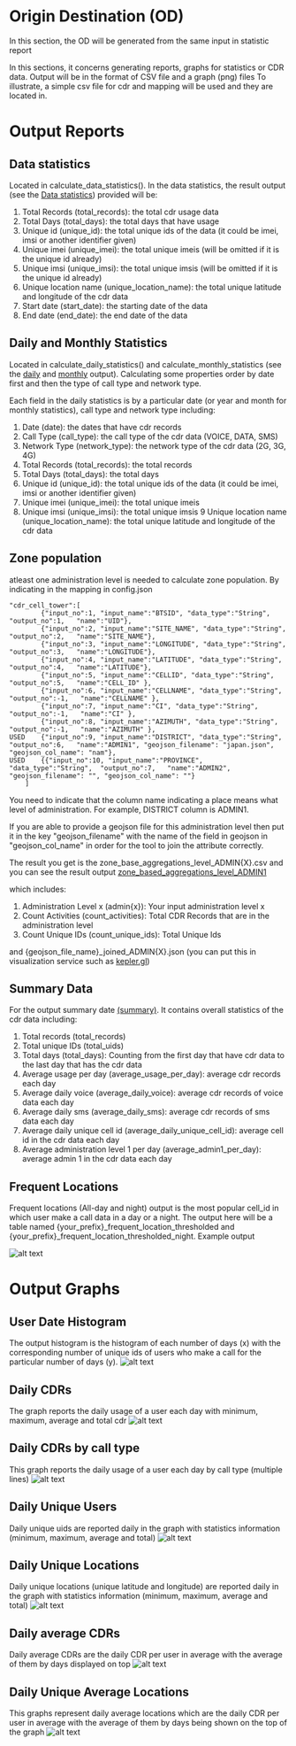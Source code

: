 # Origin Destination (OD)
In this section, the OD will be generated from the same input in statistic report


In this sections, it concerns generating reports, graphs for statistics or CDR data. Output will be in the 
format of CSV file and a graph (png) files
To illustrate, a simple csv file for cdr and mapping will be used and they are located in.
# Output Reports
## Data statistics 
Located in calculate_data_statistics(). In the data statistics, the result output (see the [Data statistics](../Statistics/output_reports/css_file_data_stat.csv)) provided will be:

1. Total Records (total_records): the total cdr usage data 
2. Total Days (total_days): the total days that have usage
3. Unique id (unique_id): the total unique ids of the data (it could be imei, imsi or another identifier given)
4. Unique imei (unique_imei): the total unique imeis (will be omitted if it is the unique id already)
5. Unique imsi (unique_imsi): the total unique imsis (will be omitted if it is the unique id already)
6. Unique location name (unique_location_name): the total unique latitude and longitude of the cdr data
7. Start date (start_date): the starting date of the data
8. End date (end_date): the end date of the data

## Daily and Monthly Statistics
Located in calculate_daily_statistics() and calculate_monthly_statistics (see the [daily](../Statistics/output_reports/css_provider_data_stat_daily.csv) and [monthly](../Statistics/output_reports/css_provider_data_stat_monthly.csv) output). Calculating some properties order by date first and then the type of call type and network type.

Each field in the daily statistics is by a particular date (or year and month for monthly statistics), call type and network type including:
1. Date (date): the dates that have cdr records
2. Call Type (call_type): the call type of the cdr data (VOICE, DATA, SMS)
3. Network Type (network_type): the network type of the cdr data (2G, 3G, 4G)
4. Total Records (total_records): the total records
5. Total Days (total_days): the total days
6. Unique id (unique_id): the total unique ids of the data (it could be imei, imsi or another identifier given)
7. Unique imei (unique_imei): the total unique imeis 
8. Unique imsi (unique_imsi): the total unique imsis
9  Unique location name (unique_location_name): the total unique latitude and longitude of the cdr data

## Zone population
atleast one administration level is needed to calculate zone population.
By indicating in the mapping in config.json
```
"cdr_cell_tower":[
		{"input_no":1, "input_name":"BTSID", "data_type":"String",  "output_no":1,   "name":"UID"},
		{"input_no":2, "input_name":"SITE_NAME", "data_type":"String",  "output_no":2,   "name":"SITE_NAME"},
		{"input_no":3, "input_name":"LONGITUDE", "data_type":"String",  "output_no":3,   "name":"LONGITUDE"},
		{"input_no":4, "input_name":"LATITUDE", "data_type":"String",  "output_no":4,   "name":"LATITUDE"},
		{"input_no":5, "input_name":"CELLID", "data_type":"String",  "output_no":5,   "name":"CELL_ID" },
		{"input_no":6, "input_name":"CELLNAME", "data_type":"String",  "output_no":-1,   "name":"CELLNAME" },
		{"input_no":7, "input_name":"CI", "data_type":"String",  "output_no":-1,   "name":"CI" },
		{"input_no":8, "input_name":"AZIMUTH", "data_type":"String",  "output_no":-1,   "name":"AZIMUTH" },
USED	{"input_no":9, "input_name":"DISTRICT", "data_type":"String",  "output_no":6,   "name":"ADMIN1", "geojson_filename": "japan.json", "geojson_col_name": "nam"},
USED	{{"input_no":10, "input_name":"PROVINCE", "data_type":"String",  "output_no":7,   "name":"ADMIN2", "geojson_filename": "", "geojson_col_name": ""}
	]
```
You need to indicate that the column name indicating a place means what level of administration. For example,
DISTRICT column is ADMIN1.

If you are able to provide a geojson file for this administration level then put it in the key "geojson_filename" with the name of the field in geojson in "geojson_col_name"
 in order for the tool to join the attribute correctly.
 
The result you get is the zone_base_aggregations_level_ADMIN{X}.csv and you can see the result output [zone_based_aggregations_level_ADMIN1](../Statistics/output_reports/zone_based_aggregations_level_ADMIN1.csv)

which includes:
1. Administration Level x (admin{x}): Your input administration level x
2. Count Activities (count_activities): Total CDR Records that are in the administration level
3. Count Unique IDs (count_unique_ids): Total Unique Ids

and {geojson_file_name}_joined_ADMIN{X}.json (you can put this in visualization service such as [kepler.gl](https://kepler.gl))

## Summary Data
For the output summary date [(summary)](../Statistics/output_reports/summary_stats.csv). It contains overall statistics of the cdr data including:

1. Total records (total_records)
2. Total unique IDs (total_uids)
3. Total days (total_days): Counting from the first day that have cdr data to the last day that has the cdr data
4. Average usage per day (average_usage_per_day): average cdr records each day
5. Average daily voice (average_daily_voice): average cdr records of voice data each day
6. Average daily sms (average_daily_sms): average cdr records of sms data each day
7. Average daily unique cell id (average_daily_unique_cell_id): average cell id in the cdr data each day
8. Average administration level 1 per day (average_admin1_per_day): average admin 1 in the cdr data each day

## Frequent Locations
Frequent locations (All-day and night) output is the most popular cell_id in which user make a call data in a day or a night.
The output here will be a table named {your_prefix}_frequent_location_thresholded and {your_prefix}_frequent_location_thresholded_night.
Example output

![alt text](https://github.com/shibalab/CDR-analysis-tools-hadoop/blob/master/Statistics/output_reports/frequent_location_output_sample.png "Frequent Locations")


# Output Graphs
## User Date Histogram
The output histogram is the histogram of each number of days (x) with the corresponding number of unique ids of users who make a call for the particular number of days (y).
![alt text](https://github.com/shibalab/CDR-analysis-tools-hadoop/blob/master/Statistics/output_graphs/user_data_histogram.png "User Date Histogram")
## Daily CDRs
The graph reports the daily usage of a user each day with minimum, maximum, average and total cdr
![alt text](https://github.com/shibalab/CDR-analysis-tools-hadoop/blob/master/Statistics/output_graphs/daily_cdrs.png "Daily CDRs")
## Daily CDRs by call type
This graph reports the daily usage of a user each day by call type (multiple lines)
![alt text](https://github.com/shibalab/CDR-analysis-tools-hadoop/blob/master/Statistics/output_graphs/daily_cdr_by_call_type.png "Daily CDRs by call type")
## Daily Unique Users
Daily unique uids are reported daily in the graph with statistics information (minimum, maximum, average and total)
![alt text](https://github.com/shibalab/CDR-analysis-tools-hadoop/blob/master/Statistics/output_graphs/daily_unique_users.png "Daily Unique Users")
## Daily Unique Locations
Daily unique locations (unique latitude and longitude) are reported daily in the graph with statistics information (minimum, maximum, average and total)
![alt text](https://github.com/shibalab/CDR-analysis-tools-hadoop/blob/master/Statistics/output_graphs/daily_unique_locations.png "Daily Unique Locations")
## Daily average CDRs
Daily average CDRs are the daily CDR per user in average with the average of them by days displayed on top
![alt text](https://github.com/shibalab/CDR-analysis-tools-hadoop/blob/master/Statistics/output_graphs/daily_avg_cdr.png "Daily Average CDRs")

## Daily Unique Average Locations
This graphs represent daily average locations which are the daily CDR per user in average with the average of them by days being shown on the top of the graph
![alt text](https://github.com/shibalab/CDR-analysis-tools-hadoop/blob/master/Statistics/output_graphs/daily_unique_avg_locations.png "Daily Average CDRs")

